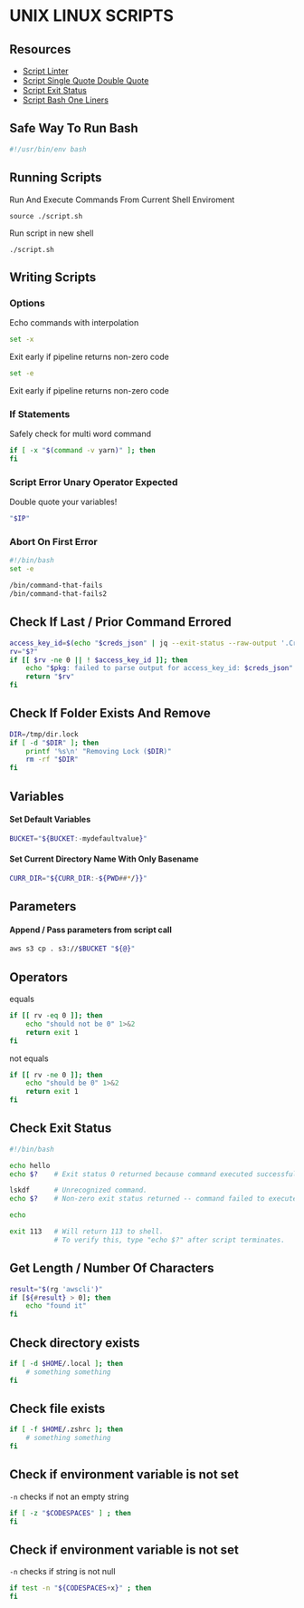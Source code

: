 # UNIX LINUX SCRIPTS

## Resources

- [Script Linter](http://www.shellcheck.net)
- [Script Single Quote Double Quote](http://mywiki.wooledge.org/Quotes)
- [Script Exit Status](https://www.tldp.org/LDP/abs/html/exit-status.html)
- [Script Bash One Liners](https://github.com/onceupon/Bash-Oneliner)

## Safe Way To Run Bash

```bash
#!/usr/bin/env bash
```

## Running Scripts

Run And Execute Commands From Current Shell Enviroment

```console
source ./script.sh
```

Run script in new shell

```console
./script.sh
```

## Writing Scripts

### Options

Echo commands with interpolation

```bash
set -x
```

Exit early if pipeline returns non-zero code

```bash
set -e
```

Exit early if pipeline returns non-zero code

### If Statements

Safely check for multi word command

```bash
if [ -x "$(command -v yarn)" ]; then
fi
```

### Script Error Unary Operator Expected

Double quote your variables!

```bash
"$IP"
```

### Abort On First Error

```bash
#!/bin/bash
set -e

/bin/command-that-fails
/bin/command-that-fails2
```

## Check If Last / Prior Command Errored

```bash
access_key_id=$(echo "$creds_json" | jq --exit-status --raw-output '.Credentials.AccessKeyId')
rv="$?"
if [[ $rv -ne 0 || ! $access_key_id ]]; then
    echo "$pkg: failed to parse output for access_key_id: $creds_json" 1>&2
    return "$rv"
fi
```

## Check If Folder Exists And Remove

```bash
DIR=/tmp/dir.lock
if [ -d "$DIR" ]; then
    printf '%s\n' "Removing Lock ($DIR)"
    rm -rf "$DIR"
fi
```

## Variables

#### Set Default Variables

```bash
BUCKET="${BUCKET:-mydefaultvalue}"
```

#### Set Current Directory Name With Only Basename

```bash
CURR_DIR="${CURR_DIR:-${PWD##*/}}"
```

## Parameters

#### Append / Pass parameters from script call

```bash
aws s3 cp . s3://$BUCKET "${@}"
```

## Operators

equals

```bash
if [[ rv -eq 0 ]]; then
    echo "should not be 0" 1>&2
    return exit 1
fi
```

not equals

```bash
if [[ rv -ne 0 ]]; then
    echo "should be 0" 1>&2
    return exit 1
fi
```

## Check Exit Status

```bash
#!/bin/bash

echo hello
echo $?    # Exit status 0 returned because command executed successfully.

lskdf      # Unrecognized command.
echo $?    # Non-zero exit status returned -- command failed to execute.

echo

exit 113   # Will return 113 to shell.
           # To verify this, type "echo $?" after script terminates.
```

## Get Length / Number Of Characters

```bash
result="$(rg 'awscli')"
if [${#result} > 0]; then
	echo "found it"
fi
```

## Check directory exists

```bash
if [ -d $HOME/.local ]; then
	# something something
fi
```

## Check file exists

```bash
if [ -f $HOME/.zshrc ]; then
	# something something
fi
```

## Check if environment variable is not set

`-n` checks if not an empty string

```bash
if [ -z "$CODESPACES" ] ; then
fi
```

## Check if environment variable is not set

`-n` checks if string is not null

```bash
if test -n "${CODESPACES+x}" ; then
fi
```
